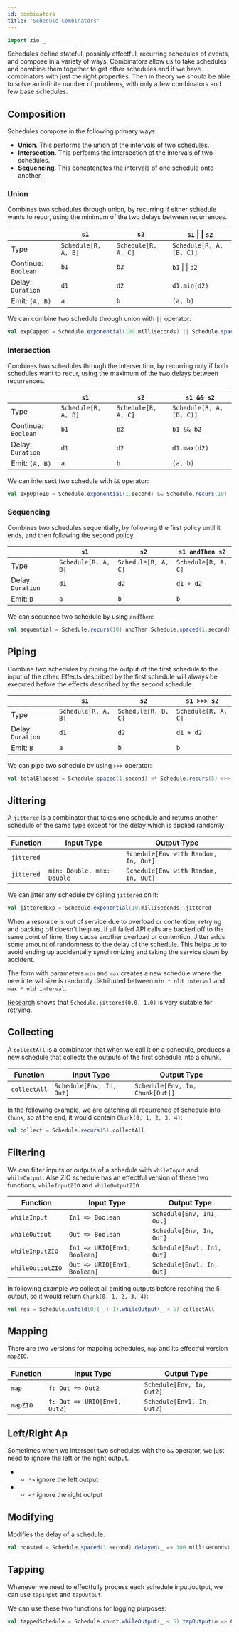 ```yaml
---
id: combinators
title: "Schedule Combinators"
---
```


```scala mdoc:invisible
import zio._
```

Schedules define stateful, possibly effectful, recurring schedules of events, and compose in a variety of ways. Combinators allow us to take schedules and combine them together to get other schedules and if we have combinators with just the right properties. Then in theory we should be able to solve an infinite number of problems, with only a few combinators and few base schedules.

## Composition

Schedules compose in the following primary ways:

* **Union**. This performs the union of the intervals of two schedules.
* **Intersection**. This performs the intersection of the intervals of two schedules.
* **Sequencing**. This concatenates the intervals of one schedule onto another.

### Union

Combines two schedules through union, by recurring if either schedule wants to
recur, using the minimum of the two delays between recurrences.

|                     | `s1`                | `s2`                | `s1` &#124; &#124; `s2`   |
|---------------------|---------------------|---------------------|---------------------------|
| Type                | `Schedule[R, A, B]` | `Schedule[R, A, C]` | `Schedule[R, A, (B, C)]`  |
| Continue: `Boolean` | `b1`                | `b2`                | `b1` &#124; &#124; `b2`   |
| Delay: `Duration`   | `d1`                | `d2`                | `d1.min(d2)`              |
| Emit: `(A, B)`      | `a`                 | `b`                 | `(a, b)`                  |

We can combine two schedule through union with `||` operator:

```scala mdoc:silent
val expCapped = Schedule.exponential(100.milliseconds) || Schedule.spaced(1.second)
```

### Intersection

Combines two schedules through the intersection, by recurring only if both schedules want to recur, using the maximum of the two delays between recurrences.

|                     | `s1`                | `s2`                | `s1 && s2`               |
|---------------------|---------------------|---------------------|--------------------------|
| Type                | `Schedule[R, A, B]` | `Schedule[R, A, C]` | `Schedule[R, A, (B, C)]` |
| Continue: `Boolean` | `b1`                | `b2`                | `b1 && b2`               |
| Delay: `Duration`   | `d1`                | `d2`                | `d1.max(d2)`             |
| Emit: `(A, B)`      | `a`                 | `b`                 | `(a, b)`                 |


We can intersect two schedule with `&&` operator:

```scala mdoc:silent
val expUpTo10 = Schedule.exponential(1.second) && Schedule.recurs(10)
```

### Sequencing

Combines two schedules sequentially, by following the first policy until it ends, and then following the second policy.

|                   | `s1`                | `s2`                | `s1 andThen s2`     |
|-------------------|---------------------|---------------------|---------------------|
| Type              | `Schedule[R, A, B]` | `Schedule[R, A, C]` | `Schedule[R, A, C]` |
| Delay: `Duration` | `d1`                | `d2`                | `d1 + d2`           |
| Emit: `B`         | `a`                 | `b`                 | `b`                 |


We can sequence two schedule by using `andThen`:

```scala mdoc:silent
val sequential = Schedule.recurs(10) andThen Schedule.spaced(1.second)
```

## Piping

Combine two schedules by piping the output of the first schedule to the input of the other. Effects described by the first schedule will always be executed before the effects described by the second schedule.

|                   | `s1`                | `s2`                | `s1 >>> s2`         |
|-------------------|---------------------|---------------------|---------------------|
| Type              | `Schedule[R, A, B]` | `Schedule[R, B, C]` | `Schedule[R, A, C]` |
| Delay: `Duration` | `d1`                | `d2`                | `d1 + d2`           |
| Emit: `B`         | `a`                 | `b`                 | `b`                 | 

We can pipe two schedule by using `>>>` operator:

```scala mdoc:silent
val totalElapsed = Schedule.spaced(1.second) <* Schedule.recurs(5) >>> Schedule.elapsed
```

## Jittering

A `jittered` is a combinator that takes one schedule and returns another schedule of the same type except for the delay which is applied randomly:

| Function   | Input Type                 | Output Type                          |
|------------|----------------------------|--------------------------------------|
| `jittered` |                            | `Schedule[Env with Random, In, Out]` |
| `jittered` | `min: Double, max: Double` | `Schedule[Env with Random, In, Out]` |

We can jitter any schedule by calling `jittered` on it:

```scala mdoc:silent
val jitteredExp = Schedule.exponential(10.milliseconds).jittered
```

When a resource is out of service due to overload or contention, retrying and backing off doesn't help us. If all failed API calls are backed off to the same point of time, they cause another overload or contention. Jitter adds some amount of randomness to the delay of the schedule. This helps us to avoid ending up accidentally synchronizing and taking the service down by accident.

The form with parameters `min` and `max` creates a new schedule where the new interval size is randomly distributed between `min * old interval` and `max * old interval`.

[Research](https://aws.amazon.com/blogs/architecture/exponential-backoff-and-jitter/) shows that `Schedule.jittered(0.0, 1.0)` is very suitable for retrying.

## Collecting

A `collectAll` is a combinator that when we call it on a schedule, produces a new schedule that collects the outputs of the first schedule into a chunk.

| Function     | Input Type               | Output Type                     |
|--------------|--------------------------|---------------------------------|
| `collectAll` | `Schedule[Env, In, Out]` | `Schedule[Env, In, Chunk[Out]]` |

In the following example, we are catching all recurrence of schedule into `Chunk`, so at the end, it would contain `Chunk(0, 1, 2, 3, 4)`:

```scala mdoc:silent
val collect = Schedule.recurs(5).collectAll
```

## Filtering

We can filter inputs or outputs of a schedule with `whileInput` and `whileOutput`. Alse ZIO schedule has an effectful version of these two functions, `whileInputZIO` and `whileOutputZIO`.

| Function         | Input Type                   | Output Type                |
|------------------|------------------------------|----------------------------|
| `whileInput`     | `In1 => Boolean`             | `Schedule[Env, In1, Out]`  |
| `whileOutput`    | `Out => Boolean`             | `Schedule[Env, In, Out]`   |
| `whileInputZIO`  | `In1 => URIO[Env1, Boolean]` | `Schedule[Env1, In1, Out]` |
| `whileOutputZIO` | `Out => URIO[Env1, Boolean]` | `Schedule[Env1, In, Out]`  |

In following example we collect all emiting outputs before reaching the 5 output, so it would return `Chunk(0, 1, 2, 3, 4)`:

```scala mdoc:silent
val res = Schedule.unfold(0)(_ + 1).whileOutput(_ < 5).collectAll
```

## Mapping

There are two versions for mapping schedules, `map` and its effectful version `mapZIO`.

| Function | Input Type                   | Output Type                |
|----------|------------------------------|----------------------------|
| `map`    | `f: Out => Out2`             | `Schedule[Env, In, Out2]`  |
| `mapZIO` | `f: Out => URIO[Env1, Out2]` | `Schedule[Env1, In, Out2]` |

## Left/Right Ap

Sometimes when we intersect two schedules with the `&&` operator, we just need to ignore the left or the right output.
- * `*>` ignore the left output
- * `<*` ignore the right output

## Modifying

Modifies the delay of a schedule:

```scala mdoc:silent
val boosted = Schedule.spaced(1.second).delayed(_ => 100.milliseconds)
```

## Tapping

Whenever we need to effectfully process each schedule input/output, we can use `tapInput` and `tapOutput`.

We can use these two functions for logging purposes:

```scala mdoc:silent
val tappedSchedule = Schedule.count.whileOutput(_ < 5).tapOutput(o => Console.printLine(s"retrying $o").orDie)
```
